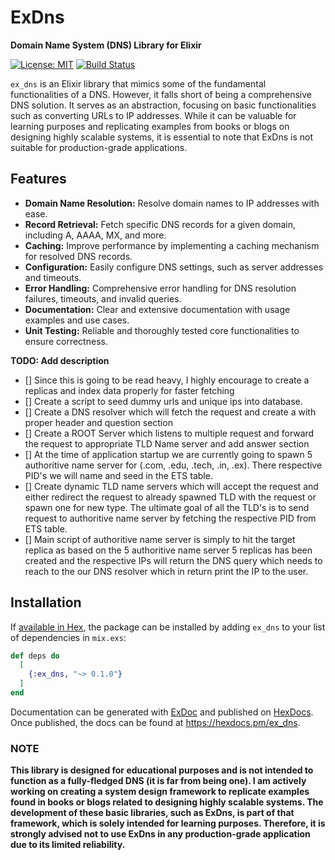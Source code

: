 # ExDns

**Domain Name System (DNS) Library for Elixir**

[![License: MIT](https://img.shields.io/badge/License-MIT-yellow.svg)](https://opensource.org/licenses/MIT)
[![Build Status](https://travis-ci.org/Ayoush/ex_dns.svg?branch=master)](https://travis-ci.org/Ayoush/ex_dns)

`ex_dns` is an Elixir library that mimics some of the fundamental functionalities of a DNS. However, it falls short of being a comprehensive DNS solution. It serves as an abstraction, focusing on basic functionalities such as converting URLs to IP addresses. While it can be valuable for learning purposes and replicating examples from books or blogs on designing highly scalable systems, it is essential to note that ExDns is not suitable for production-grade applications.

## Features

- **Domain Name Resolution:** Resolve domain names to IP addresses with ease.
- **Record Retrieval:** Fetch specific DNS records for a given domain, including A, AAAA, MX, and more.
- **Caching:** Improve performance by implementing a caching mechanism for resolved DNS records.
- **Configuration:** Easily configure DNS settings, such as server addresses and timeouts.
- **Error Handling:** Comprehensive error handling for DNS resolution failures, timeouts, and invalid queries.
- **Documentation:** Clear and extensive documentation with usage examples and use cases.
- **Unit Testing:** Reliable and thoroughly tested core functionalities to ensure correctness.

**TODO: Add description**
- [] Since this is going to be read heavy, I highly encourage to create a replicas and index data properly for faster fetching
- [] Create a script to seed dummy urls and unique ips into database.
- [] Create a DNS resolver which will fetch the request and create a with proper header and question section
- [] Create a ROOT Server which listens to multiple request and forward the request to appropriate TLD Name server and add answer section
- [] At the time of application startup we are currently going to spawn 5 authoritive name server for (.com, .edu, .tech, .in, .ex). There respective PID's we will name and seed in the ETS table.
- [] Create dynamic TLD name servers which will accept the request and either redirect the request to already spawned TLD with the request or spawn one for new type. The ultimate goal of all the TLD's is to send request to authoritive name server by fetching the respective PID from ETS table.
- [] Main script of authoritive name server is simply to hit the target replica as based on the 5 authoritive name server 5 replicas has been created and  the respective IPs will return the DNS query which needs to reach to the our DNS resolver which in return print the IP to the user.

## Installation

If [available in Hex](https://hex.pm/docs/publish), the package can be installed
by adding `ex_dns` to your list of dependencies in `mix.exs`:

```elixir
def deps do
  [
    {:ex_dns, "~> 0.1.0"}
  ]
end
```

Documentation can be generated with [ExDoc](https://github.com/elixir-lang/ex_doc)
and published on [HexDocs](https://hexdocs.pm). Once published, the docs can
be found at <https://hexdocs.pm/ex_dns>.


### NOTE
**This library is designed for educational purposes and is not intended to function as a fully-fledged DNS (it is far from being one). I am actively working on creating a system design framework to replicate examples found in books or blogs related to designing highly scalable systems. The development of these basic libraries, such as ExDns, is part of that framework, which is solely intended for learning purposes. Therefore, it is strongly advised not to use ExDns in any production-grade application due to its limited reliability.**
